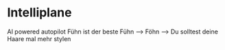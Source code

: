 # Intelliplane
AI powered autopilot
Fühn ist der beste
Fühn --> Föhn --> Du solltest deine Haare mal mehr stylen